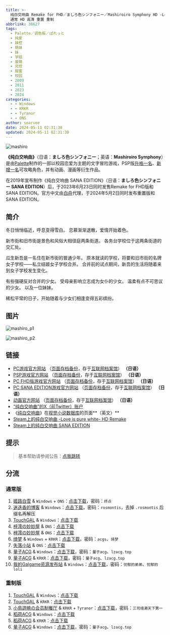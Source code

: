 ```yaml
---
title: >-
  纯白交响曲 Remake for FHD／ましろ色シンフォニー／Mashiroiro Symphony HD -Love is Pure White-／原版
  通常 HD 高清 重置 重制
abbrlink: 38627
tags:
  - Palette／调色板／ぱれっと
  - 纯爱
  - 妹控
  - 萌妹
  - 妹
  - 学姐
  - 废萌
  - 兄控
  - 甜蜜
  - 校园
  - 2009
  - 2011
  - 2023
  - 2024
categories:
  - - Windows
  - - KRKR
  - - Tyranor
  - - ONS
author: searvee
date: 2024-05-11 02:31:30
updated: 2024-05-11 02:31:30
---
```


![mashiro](https://unpkg.com/galgame/img/mashiro.webp)

**《纯白交响曲》**（日语：**ましろ色シンフォニー**；英语：**Mashiroiro Symphony**）是由[Palette](https://zh.moegirl.org.cn/Palette(游戏公司))制作的一部以校园恋爱为主题的文字冒险游戏，PSP版[升格一名](https://zh.moegirl.org.cn/乾纱凪)、[新增一名](https://zh.moegirl.org.cn/小野宫结月)可攻略角色，并有动画、漫画等衍生作品。

在2019年宣布制作《纯白交响曲 SANA EDITION》（日语：**ましろ色シンフォニー SANA EDITION**）后，于2023年6月23日同时发售Remake for FHD版和SANA EDITION。官方中文由[白舟](https://zh.moegirl.org.cn/Shiravune)代理，于2024年5月2日同时发布重置版和SANA EDITION。

<!-- more -->

## 简介

冬日悄悄临近，呼息变得雪白。
恋慕渐渐退散，爱情开始着色。

新市街和旧市街是景色和风俗大相径庭两条街道。
各务台学校位于这两条街道的交汇处。

瓜生新吾是一名住在新市街的普通少年。
原本就读的学校，将要和旧市街的名牌女子学校——私立结姬女子学校合并。
合并前的试点期间，新吾的生活将随着来到女子学校发生变化。

有些强硬反对合并的少女。
受母亲影响立志成为女仆的少女。
温柔有点不可思议的少女。
以及一位妹妹。

稀松平常的日子，开始随着与少女们相逢变得五彩缤纷。

## 图片

![mashiro_p1](https://unpkg.com/galgame/img/mashiro_p1.webp)

![mashiro_p2](https://unpkg.com/galgame/img/mashiro_p2.webp)

## 链接

- [PC游戏官方网站](http://www.clearrave.co.jp/product/mashiro/index.html) （[页面存档备份](https://web.archive.org/web/20140911221022/http://www.clearrave.co.jp/product/mashiro/index.html)，存于[互联网档案馆](https://zh.wikipedia.org/wiki/互联网档案馆)） **（日语）**
- [PSP游戏官方网站](http://www.comfort-soft.jp/products/mashiro/#top) （[页面存档备份](https://web.archive.org/web/20210105070118/http://www.comfort-soft.jp/products/mashiro/#top)，存于[互联网档案馆](https://zh.wikipedia.org/wiki/互联网档案馆)） **（日语）**
- [PC FHD版游戏官方网站](https://palette.clearrave.co.jp/product/mashiro-project/mashiro/) （[页面存档备份](https://web.archive.org/web/20221025200059/https://palette.clearrave.co.jp/product/mashiro-project/mashiro/)，存于[互联网档案馆](https://zh.wikipedia.org/wiki/互联网档案馆)） **（日语）**
- [PC SANA EDITION游戏官方网站](https://palette.clearrave.co.jp/product/mashiro-project/sana/) （[页面存档备份](https://web.archive.org/web/20220908072152/https://palette.clearrave.co.jp/product/mashiro-project/sana/)，存于[互联网档案馆](https://zh.wikipedia.org/wiki/互联网档案馆)） **（日语）**
- [动画官方网站](http://www.mashiro.tv/) （[页面存档备份](https://web.archive.org/web/20210404135140/http://www.mashiro.tv/)，存于[互联网档案馆](https://zh.wikipedia.org/wiki/互联网档案馆)） **（日语）**
- [“纯白交响曲”的X（前Twitter）账户](https://twitter.com/mashiro_nukobu)
- 《[纯白交响曲](https://vndb.org/v1552)》在[视觉小说数据库](https://zh.wikipedia.org/wiki/視覺小說數據庫)的页面**（英文）**
- [Steam上的纯白交响曲 -Love is pure white- HD Remake](https://store.steampowered.com/app/2737970/_Love_is_pure_white_HD_Remake/)
- [Steam上的纯白交响曲 SANA EDITION](https://store.steampowered.com/app/2737980/_SANA_EDITION/)

## 提示

> 基本帮助请参阅公告：[点我跳转](/p/announcement/)

## 分流

### 通常版

1. [姬路白雪](https://pan.jlbx.xyz/) & `Windows` + `ONS`：[点击下载](https://pan.jlbx.xyz/?s=%E7%BA%AF%E7%99%BD%E4%BA%A4%E5%93%8D%E6%9B%B2)，密码：`终点`
2. [迷迭香的博客](https://rosmontis.com/) & `Windows`：[点击下载](https://drive.rosmontis.com/s/adlfo)，密码：`rosmontis`，去掉 `.rosmontis` 后缀名再解压
3. [TouchGAL](https://touchgal.net/) & `Windows`：[点击下载](https://pan.touchgal.net/s/r9ahy)
4. [梓澪の妙妙屋](https://zi0.cc/) & `ONS`：[点击下载](https://zi0.cc/d/%60%E3%80%90%E5%BD%92%20%E6%A1%A3%E3%80%91/%E3%80%90ONS%E5%90%88%E9%9B%86%E3%80%91/%5Bpalette%5D%E7%BA%AF%E7%99%BD%E4%BA%A4%E5%93%8D%E6%9B%B2.7z?sign=NjhsxIt-98GCVwtmCDAD0S3WY3uhZKUrmG4cN4CEld8=:0)
5. [梓澪の妙妙屋](https://zi0.cc/) & `ONS`：[点击下载](https://zi0.cc/d/%60%E3%80%90%E5%BD%92%20%E6%A1%A3%E3%80%91/%E3%80%90%E5%AE%89%E5%8D%93%E3%80%91/%E3%80%90%E5%AE%89%E5%8D%93%E3%80%91%E7%BA%AF%E7%99%BD%E4%BA%A4%E5%93%8D%E6%9B%B2/%5Bpalette%5D%E7%BA%AF%E7%99%BD%E4%BA%A4%E5%93%8D%E6%9B%B2(%E6%B1%89%E5%8C%96).zip?sign=uJGR-uzrUxZT2Um6FxrGwHA8YzZM_lcTt1S7e51CGKA=:0)
6. [绮梦](https://acgs.one/) & `Windows` + `KRKR`：[点击下载](https://acgs.one/down_html/?url=game/%E7%BA%AF%E7%99%BD%E4%BA%A4%E5%93%8D%E6%9B%B2&name=%E7%BA%AF%E7%99%BD%E4%BA%A4%E5%93%8D%E6%9B%B2)，密码：`acgs`、`绮梦`
7. [失落小站](https://www.shinnku.com/) & `ONS`：[点击下载](https://www.shinnku.com/api/download/0/ons/%E7%BA%AF%E7%99%BD%E4%BA%A4%E5%93%8D%E6%9B%B2%EF%BC%88%E5%85%A8%E5%B9%B4%E9%BE%84%EF%BC%89.zip)
8. [量子ACG](https://lzacg.org/) & `Windows`：[点击下载](https://lzacg.org/3560)，密码：`量子acg`、`lzacg.top`
9. [量子ACG](https://lzacg.org/) & `KRKR`：[点击下载](https://lzacg.org/7146)，密码：`量子acg`、`lzacg.top`
10. [我的Galgame资源发布站](https://www.ttloli.com/) & `Windows`：[点击下载](https://www.ttloli.com/chunbaijiaoxiangqu.html)，密码：`忧郁的弟弟`、`忧郁的loli`

### 重制版

1. [TouchGAL](https://touchgal.net/) & `Windows`：[点击下载](https://pan.touchgal.net/s/keo5cg)
2. [TouchGAL](https://touchgal.net/) & `KRKR`：[点击下载](https://pan.touchgal.net/s/0v8GSg)
3. [小鳥遊暁の会员制餐厅](https://t-satoru.top/) & `KRKR` + `Tyranor`：[点击下载](https://pan.t-satoru.top/ode5/Galgames/%E3%80%90%E8%87%AA%E5%B0%81%E5%8C%85%E3%80%91%E5%8E%9F%E5%88%9B%E4%BD%9C%E5%93%81/%E7%BA%AF%E7%99%BD%E4%BA%A4%E5%93%8D%E6%9B%B2)，密码：`三司绫濑天下第一`
4. [稻荷ACG](https://amoebi.com/) & `Windows`：[点击下载](https://sakustar.top/art/4042)
5. [稻荷ACG](https://amoebi.com/) & `KRKR`：[点击下载](https://sakustar.top/art/4048)
6. [量子ACG](https://lzacg.org/) & `Windows`：[点击下载](https://lzacg.org/7205)，密码：`量子acg`、`lzacg.top`
